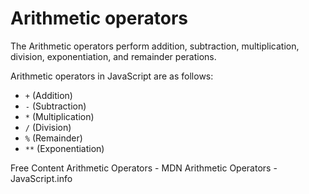 # Arithmetic operators

The Arithmetic operators perform addition, subtraction, multiplication, division, exponentiation, and remainder perations.

Arithmetic operators in JavaScript are as follows:
- `+` (Addition)
- `-` (Subtraction)
- `*` (Multiplication)
- `/` (Division)
- `%` (Remainder)
- `**` (Exponentiation)

<ResourceGroupTitle>Free Content</ResourceGroupTitle>
<BadgeLink colorScheme='yellow' badgeText='Read' href='https://developer.mozilla.org/en-US/docs/Web/JavaScript/Reference/Operators#arithmetic_operators'>Arithmetic Operators - MDN</BadgeLink>
<BadgeLink colorScheme='yellow' badgeText='Read' href='https://javascript.info/operators#maths'>Arithmetic Operators - JavaScript.info</BadgeLink>
